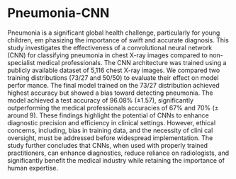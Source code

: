 # Pneumonia-CNN

Pneumonia is a significant global health challenge, particularly for young children, em phasizing the importance of swift and accurate diagnosis. This study investigates the
effectiveness of a convolutional neural network (CNN) for classifying pneumonia in chest
X-ray images compared to non-specialist medical professionals. The CNN architecture
was trained using a publicly available dataset of 5,116 chest X-ray images. We compared
two training distributions (73/27 and 50/50) to evaluate their effect on model perfor mance. The final model trained on the 73/27 distribution achieved highest accuracy but
showed a bias toward detecting pneumonia. The model achieved a test accuracy of 96.08% (±1.57), significantly outperforming the
medical professionals accuracies of 67% and 70% (± around 9). These findings highlight
the potential of CNNs to enhance diagnostic precision and efficiency in clinical settings.
However, ethical concerns, including, bias in training data, and the necessity of clini cal oversight, must be addressed before widespread implementation. The study further
concludes that CNNs, when used with properly trained practitioners, can enhance diagnostics, reduce reliance on radiologists, and significantly benefit the medical industry
while retaining the importance of human expertise.
